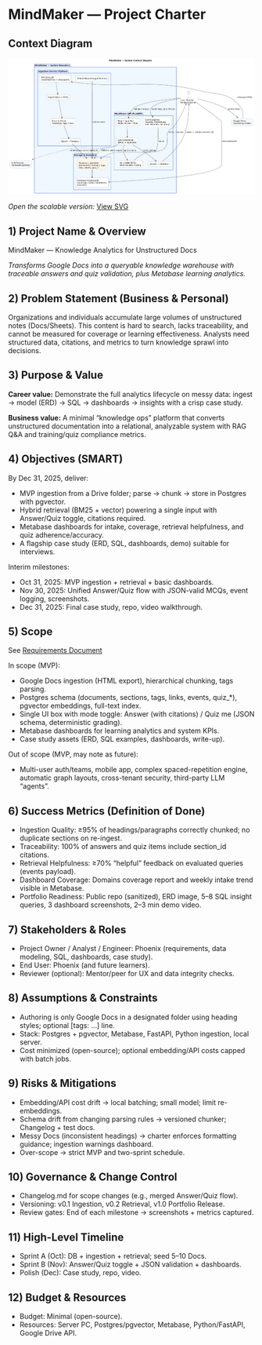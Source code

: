 # MindMaker — Project Charter
## Context Diagram
<a href="diagrams/export/01-context.svg">
  <img src="diagrams/export/01-context.png" alt="MindMaker Context Diagram" width="600">
</a>

*Open the scalable version:* [View SVG](diagrams/export/01-context.svg)

## 1) Project Name & Overview
MindMaker — Knowledge Analytics for Unstructured Docs

*Transforms Google Docs into a queryable knowledge warehouse with traceable answers and quiz validation, plus Metabase learning analytics.*
## 2) Problem Statement (Business & Personal)
Organizations and individuals accumulate large volumes of unstructured notes (Docs/Sheets).
This content is hard to search, lacks traceability, and cannot be measured for coverage or learning effectiveness.
Analysts need structured data, citations, and metrics to turn knowledge sprawl into decisions.
## 3) Purpose & Value
**Career value:** Demonstrate the full analytics lifecycle on messy data: ingest → model (ERD) → SQL → dashboards → insights with a crisp case study.

**Business value:** A minimal “knowledge ops” platform that converts unstructured documentation into a relational, analyzable system with RAG Q&A and training/quiz compliance metrics.
## 4) Objectives (SMART)
By Dec 31, 2025, deliver:
- MVP ingestion from a Drive folder; parse → chunk → store in Postgres with pgvector.
- Hybrid retrieval (BM25 + vector) powering a single input with Answer/Quiz toggle, citations required.
- Metabase dashboards for intake, coverage, retrieval helpfulness, and quiz adherence/accuracy.
- A flagship case study (ERD, SQL, dashboards, demo) suitable for interviews.

Interim milestones:
- Oct 31, 2025: MVP ingestion + retrieval + basic dashboards.
- Nov 30, 2025: Unified Answer/Quiz flow with JSON-valid MCQs, event logging, screenshots.
- Dec 31, 2025: Final case study, repo, video walkthrough.
## 5) Scope
See [Requirements Document](requirements.md)

In scope (MVP):
- Google Docs ingestion (HTML export), hierarchical chunking, tags parsing.
- Postgres schema (documents, sections, tags, links, events, quiz_*), pgvector embeddings, full-text index.
- Single UI box with mode toggle: Answer (with citations) / Quiz me (JSON schema, deterministic grading).
- Metabase dashboards for learning analytics and system KPIs.
- Case study assets (ERD, SQL examples, dashboards, write-up).

Out of scope (MVP, may note as future):
- Multi-user auth/teams, mobile app, complex spaced-repetition engine, automatic graph layouts, cross-tenant security, third-party LLM “agents”.
## 6) Success Metrics (Definition of Done)
- Ingestion Quality: ≥95% of headings/paragraphs correctly chunked; no duplicate sections on re-ingest.
- Traceability: 100% of answers and quiz items include section_id citations.
- Retrieval Helpfulness: ≥70% “helpful” feedback on evaluated queries (events payload).
- Dashboard Coverage: Domains coverage report and weekly intake trend visible in Metabase.
- Portfolio Readiness: Public repo (sanitized), ERD image, 5–8 SQL insight queries, 3 dashboard screenshots, 2–3 min demo video.
## 7) Stakeholders & Roles
- Project Owner / Analyst / Engineer: Phoenix (requirements, data modeling, SQL, dashboards, case study).
- End User: Phoenix (and future learners).
- Reviewer (optional): Mentor/peer for UX and data integrity checks.
## 8) Assumptions & Constraints
- Authoring is only Google Docs in a designated folder using heading styles; optional [tags: …] line.
- Stack: Postgres + pgvector, Metabase, FastAPI, Python ingestion, local server.
- Cost minimized (open-source); optional embedding/API costs capped with batch jobs.
## 9) Risks & Mitigations
- Embedding/API cost drift → local batching; small model; limit re-embeddings.
- Schema drift from changing parsing rules → versioned chunker; Changelog + test docs.
- Messy Docs (inconsistent headings) → charter enforces formatting guidance; ingestion warnings dashboard.
- Over-scope → strict MVP and two-sprint schedule.
## 10) Governance & Change Control
- Changelog.md for scope changes (e.g., merged Answer/Quiz flow).
- Versioning: v0.1 Ingestion, v0.2 Retrieval, v1.0 Portfolio Release.
- Review gates: End of each milestone → screenshots + metrics captured.
## 11) High-Level Timeline
- Sprint A (Oct): DB + ingestion + retrieval; seed 5–10 Docs.
- Sprint B (Nov): Answer/Quiz toggle + JSON validation + dashboards.
- Polish (Dec): Case study, repo, video.
## 12) Budget & Resources
- Budget: Minimal (open-source).
- Resources: Server PC, Postgres/pgvector, Metabase, Python/FastAPI, Google Drive API.
